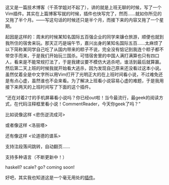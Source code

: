 这又是一篇技术博客（千茶学姐对不起了），讲的就是上班无聊的时候，写了一个Vim插件。其实在上篇博客写就的时候，插件也快写完了，然而……就如你所见的又拖了半个月。——写这句话的时候还只是半个月，而接下来的内容又拖了一个星期。

起因是这样的：周末的时候某知名国际五百强企业的同学来镰仓旅游，顺便也就到我所住的宿舍来玩。那天正巧是端午节，嘉兴出身的某知名国际五百……太麻烦了以下简称某同学自己吃了从国内带来的粽子不说，完全没有惦记到我连个粽子都不带空手而来，于是我们开始玩三国杀。可惜宿舍里的中国人满打满算也只有四口人，看来是不能常规打法了，于是我建议要不模仿大逃杀吧，谁活到最后就算赢。然后第二天上班的时候我就开始看大逃杀，因为发现自己原来还没看过这本小说。虽然仗着全是中文字所以用Vim打开了光明正大的在上班时间看小说，不过难免还是有点心虚，虽然谁也不会来看。为了解决上班看小说容易心虚的难题，于是我用接下来两天的上班时间写了下面的这个插件。

“还在对着2寸的手机屏幕看小说吗？你已经out啦！当今最流行，最geek的阅读方式，在代码注释框里看小说！CommentReader，今天你geek了吗？”

比如说像这样
<悲伤逆流成河>

或者像这样
<洛丽塔>

还有像这样
<论道德的谱系>

支持注段落间跳转，自动翻页……

支持多种语言（不断更新中！）
<vim> <perl> <python>

haskell? scale? go? coming soon!




















好吧，其实我也知道这是一个毫无用处的[插件](https://github.com/gvirus/CommentReader)。
